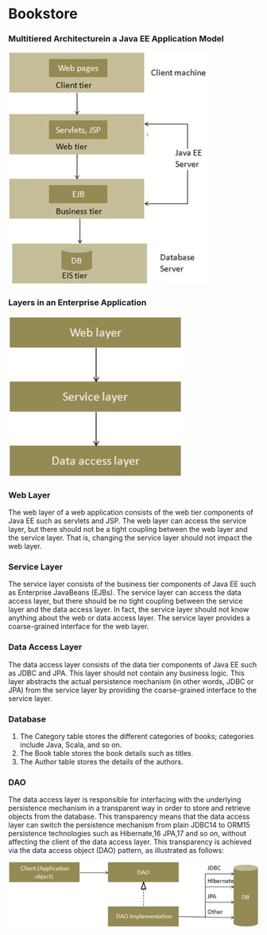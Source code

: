 Bookstore
=========

### Multitiered Architecturein a Java EE Application Model
![Alt text](https://raw.githubusercontent.com/XiChenn/Bookstore/master/Bookstore/resources/javaArchitecture.jpeg)

### Layers in an Enterprise Application
![Alt text](https://raw.githubusercontent.com/XiChenn/Bookstore/master/Bookstore/resources/enterpriseLayer.jpg)

### Web Layer
The web layer of a web application consists of the web tier components of Java EE such as servlets and JSP. The web layer can access the service layer, but there should not be a tight coupling between the web layer and the service layer. That is, changing the service layer should not impact the web layer.
### Service Layer
The service layer consists of the business tier components of Java EE such as Enterprise JavaBeans (EJBs). The service layer can access the data access layer, but there should be no tight coupling between the service layer and the data access layer. In fact, the service layer should not know anything about the web or data access layer. The service layer provides a coarse-grained interface for the web layer.
### Data Access Layer
The data access layer consists of the data tier components of Java EE such as JDBC and JPA. This layer should not contain any business logic. This layer abstracts the actual persistence mechanism (in other words, JDBC or JPA) from the service layer by providing the coarse-grained interface to the service layer.

### Database
1. The Category table stores the different categories of books; categories include Java, Scala, and so on.
2. The Book table stores the book details such as titles.
3. The Author table stores the details of the authors.

### DAO
The data access layer is responsible for interfacing with the underlying persistence mechanism in a transparent way in order to store and retrieve objects from the database. This transparency means that the data access layer can switch the persistence mechanism from plain JDBC14 to ORM15 persistence technologies such as Hibernate,16 JPA,17 and so on, without affecting the client of the data access layer. This transparency is achieved via the data access object (DAO) pattern, as illustrated as follows:

![Alt text](https://raw.githubusercontent.com/XiChenn/Bookstore/master/Bookstore/resources/DAOPattern.jpeg "DAO Pattern")

